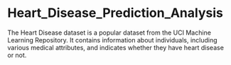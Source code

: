 # Heart_Disease_Prediction_Analysis


The Heart Disease dataset is a popular dataset from the UCI Machine Learning Repository. It contains information about individuals, including various medical attributes, and indicates whether they have heart disease or not.
